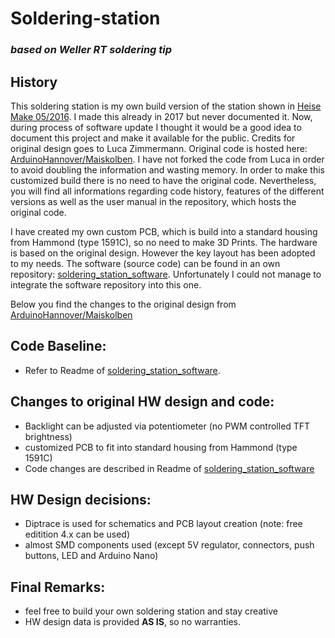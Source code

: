 # Soldering-station
### ***based on Weller RT soldering tip***

History
----

 This soldering station is my own build version of the station shown in [Heise Make 05/2016](https://www.heise.de/select/make/2016/5/1476695937422186). I made this already in 2017 but never documented it. Now, during process of software update I thought it would be a good idea to document this project and make it available for the public. 
 Credits for original design goes to Luca Zimmermann.
 Original code is hosted here: [ArduinoHannover/Maiskolben](https://github.com/ArduinoHannover/Maiskolben). I have not forked the code from Luca in order to avoid doubling the information and wasting memory. 
 In order to make this customized build there is no need to have the original code. Nevertheless, you will find all informations regarding code history, features of the different versions as well as the user manual in the repository, which hosts the original code.
 
 I have created my own custom PCB, which is build into a standard housing from Hammond (type 1591C), so no need to make 3D Prints.
 The hardware is based on the original design. However the key layout has been adopted to my needs. The software (source code) can be found in an own repository:
 [soldering_station_software](https://github.com/Andy79881/soldering_station_software). Unfortunately I could not manage to integrate the software repository into this one.

Below you find the changes to the original design from [ArduinoHannover/Maiskolben](https://github.com/ArduinoHannover/Maiskolben)

Code Baseline:
---
- Refer to Readme of [soldering_station_software](https://github.com/Andy79881/soldering_station_software).

Changes to original HW design and code:
----

- Backlight can be adjusted via potentiometer (no PWM controlled TFT brightness)
- customized PCB to fit into standard housing from Hammond (type 1591C)
- Code changes are described in Readme of [soldering_station_software](https://github.com/Andy79881/soldering_station_software)

HW Design decisions:
----
- Diptrace is used for schematics and PCB layout creation (note: free editition 4.x can be used)
- almost SMD components used (except 5V regulator, connectors, push buttons, LED and Arduino Nano)


Final Remarks:
---
- feel free to build your own soldering station and stay creative
- HW design data is provided **AS IS**, so no warranties.
